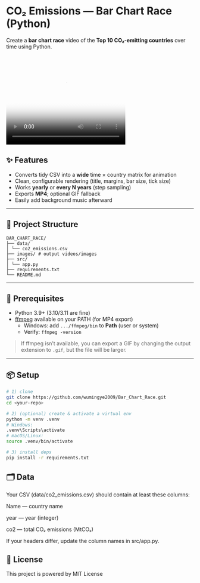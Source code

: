 # CO₂ Emissions — Bar Chart Race (Python)

Create a **bar chart race** video of the **Top 10 CO₂-emitting countries** over time using Python.

<video width="320" height="240" controls poster="data/Bar-chart-race-cover-2.jpg">
  <source src="https://wumingye2009.github.io/Blog/2025/09/20/Creating-a-Bar-Chart-Race-with-Python/Global_CO2_Emissions.mp4" type="video/mp4">
  Your browser does not support the video tag.
</video>

## ✨ Features
- Converts tidy CSV into a **wide** time × country matrix for animation
- Clean, configurable rendering (title, margins, bar size, tick size)
- Works **yearly** or **every N years** (step sampling)
- Exports **MP4**; optional GIF fallback
- Easily add background music afterward

---

## 📁 Project Structure
```
BAR_CHART_RACE/
├── data/
│ └── co2_emissions.csv
├── images/ # output videos/images
├── src/
│ └── app.py
├── requirements.txt
└── README.md
```
---

## 🔧 Prerequisites
- Python 3.9+ (3.10/3.11 are fine)
- [ffmpeg](https://ffmpeg.org/) available on your PATH (for MP4 export)
  - Windows: add `.../ffmpeg/bin` to **Path** (user or system)
  - Verify: `ffmpeg -version`

> If ffmpeg isn’t available, you can export a GIF by changing the output extension to `.gif`, but the file will be larger.

---

## 📦 Setup

```bash
# 1) clone
git clone https://github.com/wumingye2009/Bar_Chart_Race.git
cd <your-repo>

# 2) (optional) create & activate a virtual env
python -m venv .venv
# Windows:
.venv\Scripts\activate
# macOS/Linux:
source .venv/bin/activate

# 3) install deps
pip install -r requirements.txt
```

## 🗂 Data

Your CSV (data/co2_emissions.csv) should contain at least these columns:

Name — country name

year — year (integer)

co2 — total CO₂ emissions (MtCO₂)

If your headers differ, update the column names in src/app.py.


## 📜 License

This project is powered by MIT License

